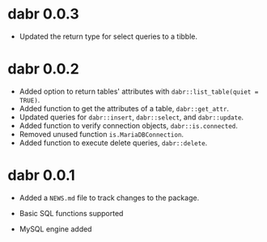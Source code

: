 # dabr 0.0.3

* Updated the return type for select queries to a tibble.

# dabr 0.0.2

* Added option to return tables' attributes with `dabr::list_table(quiet = TRUE)`. 
* Added function to get the attributes of a table, `dabr::get_attr`.
* Updated queries for `dabr::insert`, `dabr::select`, and `dabr::update`.
* Added function to verify connection objects, `dabr::is.connected`.
* Removed unused function `is.MariaDBConnection`.
* Added function to execute delete queries, `dabr::delete`.

# dabr 0.0.1

* Added a `NEWS.md` file to track changes to the package.

* Basic SQL functions supported

* MySQL engine added
